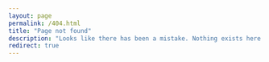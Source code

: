 ```yaml
---
layout: page
permalink: /404.html
title: "Page not found"
description: "Looks like there has been a mistake. Nothing exists here."
redirect: true
---
```


<script>
document.addEventListener("DOMContentLoaded", () => {
  const path = window.location.pathname.slice(1); // Remove leading "/"

  fetch("./urlshortener.json")
    .then(response => {
      if (!response.ok) {
        throw new Error("Could not load the URL map.");
      }
      return response.json();
    })
    .then(map => {
      if (map[path]) {
        // Redirect to the mapped URL
        window.location.href = map[path];
      } else {
        // Show "not found" message; redirect handled by include.php
        showNotFoundMessage();
      }
    })
    .catch(() => {
      // If JSON fails to load, also show "not found" message
      showNotFoundMessage();
    });

  function showNotFoundMessage() {
  const notFoundEl = document.getElementById("notfound");
  if (notFoundEl) {
    notFoundEl.innerHTML = `
      <p>Short URL not found. You will be redirected to the 
      <a href="/">home page</a> in 3 seconds...</p> <a href="./urlshortener.json">test</a>
    `;
    notFoundEl.style.display = "block";
  }
}


});
</script>
<meta http-equiv="refresh" content="3;url=/" />
<div id="notfound"></div>
